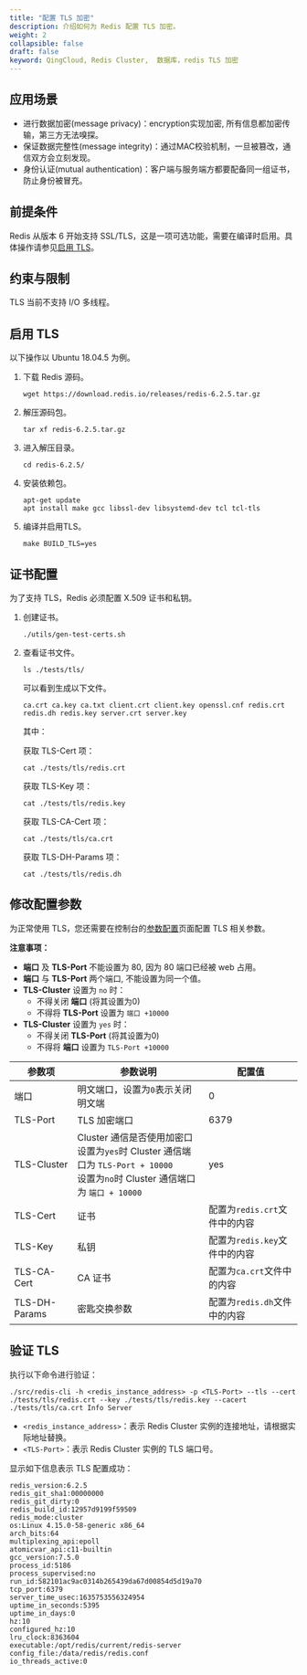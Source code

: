 ```yaml
---
title: "配置 TLS 加密"
description: 介绍如何为 Redis 配置 TLS 加密。
weight: 2
collapsible: false
draft: false
keyword: QingCloud, Redis Cluster,  数据库，redis TLS 加密
---
```


## 应用场景

- 进行数据加密(message privacy)：encryption实现加密, 所有信息都加密传输，第三方无法嗅探。
- 保证数据完整性(message integrity)：通过MAC校验机制，一旦被篡改，通信双方会立刻发现。
- 身份认证(mutual authentication)：客户端与服务端方都要配备同一组证书，防止身份被冒充。

## 前提条件

Redis 从版本 6 开始支持 SSL/TLS，这是一项可选功能，需要在编译时启用。具体操作请参见[启用 TLS](#启用-tls)。

## 约束与限制

TLS 当前不支持 I/O 多线程。

## 启用 TLS

以下操作以 Ubuntu 18.04.5 为例。

1. 下载 Redis 源码。

   ```
   wget https://download.redis.io/releases/redis-6.2.5.tar.gz
   ```

2. 解压源码包。

   ```
   tar xf redis-6.2.5.tar.gz
   ```

1. 进入解压目录。

   ```
   cd redis-6.2.5/
   ```

4. 安装依赖包。

   ```
   apt-get update
   apt install make gcc libssl-dev libsystemd-dev tcl tcl-tls
   ```

5. 编译并启用TLS。

   ```
   make BUILD_TLS=yes
   ```

## 证书配置

为了支持 TLS，Redis 必须配置 X.509 证书和私钥。

1. 创建证书。

   ```
   ./utils/gen-test-certs.sh
   ```

2. 查看证书文件。

   ```
   ls ./tests/tls/
   ```

   可以看到生成以下文件。

   ```
   ca.crt ca.key ca.txt client.crt client.key openssl.cnf redis.crt redis.dh redis.key server.crt server.key
   ```

   其中：

   获取 TLS-Cert 项：

   ```
   cat ./tests/tls/redis.crt
   ```

   获取 TLS-Key 项：

   ```
   cat ./tests/tls/redis.key
   ```

   获取 TLS-CA-Cert 项：

   ```
   cat ./tests/tls/ca.crt
   ```

   获取 TLS-DH-Params 项：

   ```
   cat ./tests/tls/redis.dh
   ```

   

## 修改配置参数

为正常使用 TLS，您还需要在控制台的[参数配置](../../manual/cfginstance/paramconfig/)页面配置 TLS 相关参数。

**注意事项：**

- **端口** 及 **TLS-Port** 不能设置为 80, 因为 80 端口已经被 web 占用。
- **端口** 与 **TLS-Port** 两个端口, 不能设置为同一个值。
- **TLS-Cluster** 设置为 `no` 时：
  - 不得关闭 **端口** (将其设置为0)
  - 不得将 **TLS-Port** 设置为 `端口 +10000`
- **TLS-Cluster** 设置为 `yes` 时：
  - 不得关闭 **TLS-Port** (将其设置为0)
  - 不得将 **端口** 设置为 `TLS-Port +10000`

| 参数项        | 参数说明                                                     | 配置值                        |
| ------------- | ------------------------------------------------------------ | ----------------------------- |
| 端口          | 明文端口，设置为`0`表示关闭明文端                            | 0                             |
| TLS-Port      | TLS 加密端口                                                 | 6379                          |
| TLS-Cluster   | Cluster 通信是否使用加密口<br/>设置为`yes`时 Cluster 通信端口为 `TLS-Port + 10000`<br/>设置为`no`时 Cluster 通信端口为 `端口 + 10000` | yes                           |
| TLS-Cert      | 证书                                                         | 配置为`redis.crt`文件中的内容 |
| TLS-Key       | 私钥                                                         | 配置为`redis.key`文件中的内容 |
| TLS-CA-Cert   | CA 证书                                                      | 配置为`ca.crt`文件中的内容    |
| TLS-DH-Params | 密匙交换参数                                                 | 配置为`redis.dh`文件中的内容  |



## 验证 TLS

执行以下命令进行验证：

```
./src/redis-cli -h <redis_instance_address> -p <TLS-Port> --tls --cert ./tests/tls/redis.crt --key ./tests/tls/redis.key --cacert ./tests/tls/ca.crt Info Server
```

- `<redis_instance_address>`：表示 Redis Cluster 实例的连接地址，请根据实际地址替换。
- `<TLS-Port>`：表示 Redis Cluster 实例的 TLS 端口号。

显示如下信息表示 TLS 配置成功：

```
redis_version:6.2.5
redis_git_sha1:00000000
redis_git_dirty:0
redis_build_id:12957d9199f59509
redis_mode:cluster
os:Linux 4.15.0-58-generic x86_64
arch_bits:64
multiplexing_api:epoll
atomicvar_api:c11-builtin
gcc_version:7.5.0
process_id:5186
process_supervised:no
run_id:582101ac9ac0314b265439da67d00854d5d19a70
tcp_port:6379
server_time_usec:1635753556324954
uptime_in_seconds:5395
uptime_in_days:0
hz:10
configured_hz:10
lru_clock:8363604
executable:/opt/redis/current/redis-server
config_file:/data/redis/redis.conf
io_threads_active:0
```

